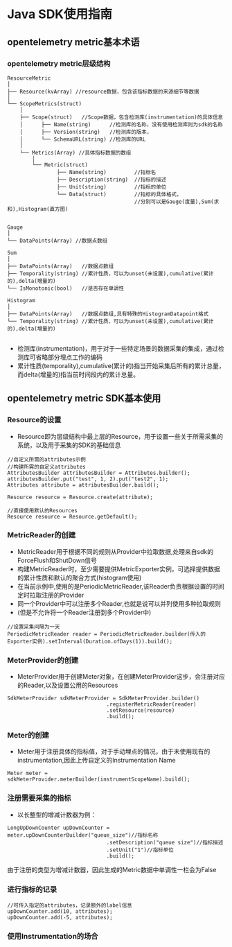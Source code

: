 # Java SDK使用指南

## opentelemetry metric基本术语

### opentelemetry metric层级结构
```
ResourceMetric
│
├── Resource(kvArray) //resource数据，包含该指标数据的来源细节等数据
│
└── ScopeMetrics(struct)
    │
    ├── Scope(struct)   //Scope数据，包含检测库(instrumentation)的具体信息
    │      ├── Name(string)      //检测库的名称，没有使用检测库则为sdk的名称
    │      ├── Version(string)   //检测库的版本，
    │      └── SchemaURL(string) //检测库的URL
    │
    └── Metrics(Array) //具体指标数据的数组
        │
        └── Metric(struct)
                ├── Name(string)         //指标名
                ├── Description(string)  //指标的描述
                ├── Unit(string)         //指标的单位
                └── Data(struct)         //指标的具体格式，
                                         //分别可以是Gauge(度量),Sum(求和),Histogram(直方图)


Gauge
│
└── DataPoints(Array) //数据点数组

Sum
│
├── DataPoints(Array)   //数据点数组
├── Temporality(string) //累计性质，可以为unset(未设置),cumulative(累计的),delta(增量的)
└── IsMonotonic(bool)   //是否存在单调性

Histogram
│
├── DataPoints(Array)   //数据点数组,具有特殊的HistogramDatapoint格式
└── Temporality(string) //累计性质，可以为unset(未设置),cumulative(累计的),delta(增量的)


```

- 检测库(instrumentation)，用于对于一些特定场景的数据采集的集成，通过检测库可省略部分埋点工作的编码
- 累计性质(temporality),cumulative(累计的)指当开始采集后所有的累计总量，而delta(增量的)指当前时间段内的累计总量。



## opentelemetry metric SDK基本使用

### Resource的设置
- Resource即为层级结构中最上层的Resource，用于设置一些关于所需采集的系统，以及用于采集的SDK的基础信息

```
//自定义所需的attributes示例
//构建所需的自定义attributes
AttributesBuilder attributesBuilder = Attributes.builder();
attributesBuilder.put("test", 1, 2).put("test2", 1);
Attributes attribute = attributesBuilder.build();

Resource resource = Resource.create(attribute);
```

```
//直接使用默认的Resources
Resource resource = Resource.getDefault();
```

### MetricReader的创建
- MetricReader用于根据不同的规则从Provider中拉取数据,处理来自sdk的ForceFlush和ShutDown信号
- 构建MetricReader时，至少需要提供MetricExporter实例，可选择提供数据的累计性质和默认的聚合方式(histogram使用)
- 在当前示例中,使用的是PeriodicMetricReader,该Reader负责根据设置的时间定时拉取注册的Provider
- 同一个Provider中可以注册多个Reader,也就是说可以并列使用多种拉取规则
- (但是不允许将一个Reader注册到多个Provider中)
```
//设置采集间隔为一天
PeriodicMetricReader reader = PeriodicMetricReader.builder(传入的Exporter实例).setInterval(Duration.ofDays(1)).build();
```

### MeterProvider的创建
- MeterProvider用于创建Meter对象，在创建MeterProvider这步，会注册对应的Reader,以及设置公用的Resources
```
SdkMeterProvider sdkMeterProvider = SdkMeterProvider.builder()
                                .registerMetricReader(reader)
                                .setResource(resource)
                                .build();
```

### Meter的创建
- Meter用于注册具体的指标值，对于手动埋点的情况，由于未使用现有的instrumentation,因此上传自定义的Instrumentation Name
```
Meter meter = sdkMeterProvider.meterBuilder(instrumentScopeName).build();
```

### 注册需要采集的指标
- 以长整型的增减计数器为例：
```
LongUpDownCounter upDownCounter = meter.upDownCounterBuilder("queue_size")//指标名称
                                .setDescription("queue size")//指标描述
                                .setUnit("1")//指标单位
                                .build();
```
由于注册的类型为增减计数器，因此生成的Metric数据中单调性一栏会为False


### 进行指标的记录
```
//可传入指定的attributes，记录额外的label信息
upDownCounter.add(10, attributes);
upDownCounter.add(-5, attributes);
```

### 使用Instrumentation的场合



